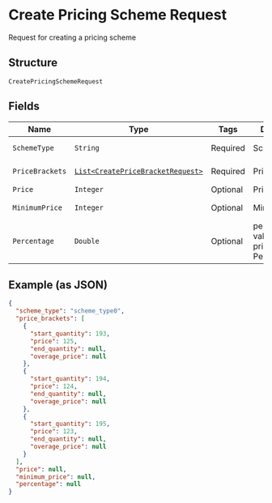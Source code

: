 
# Create Pricing Scheme Request

Request for creating a pricing scheme

## Structure

`CreatePricingSchemeRequest`

## Fields

| Name | Type | Tags | Description | Getter | Setter |
|  --- | --- | --- | --- | --- | --- |
| `SchemeType` | `String` | Required | Scheme type | String getSchemeType() | setSchemeType(String schemeType) |
| `PriceBrackets` | [`List<CreatePriceBracketRequest>`](../../doc/models/create-price-bracket-request.md) | Required | Price brackets | List<CreatePriceBracketRequest> getPriceBrackets() | setPriceBrackets(List<CreatePriceBracketRequest> priceBrackets) |
| `Price` | `Integer` | Optional | Price | Integer getPrice() | setPrice(Integer price) |
| `MinimumPrice` | `Integer` | Optional | Minimum price | Integer getMinimumPrice() | setMinimumPrice(Integer minimumPrice) |
| `Percentage` | `Double` | Optional | percentual value used in pricing_scheme Percent | Double getPercentage() | setPercentage(Double percentage) |

## Example (as JSON)

```json
{
  "scheme_type": "scheme_type0",
  "price_brackets": [
    {
      "start_quantity": 193,
      "price": 125,
      "end_quantity": null,
      "overage_price": null
    },
    {
      "start_quantity": 194,
      "price": 124,
      "end_quantity": null,
      "overage_price": null
    },
    {
      "start_quantity": 195,
      "price": 123,
      "end_quantity": null,
      "overage_price": null
    }
  ],
  "price": null,
  "minimum_price": null,
  "percentage": null
}
```

